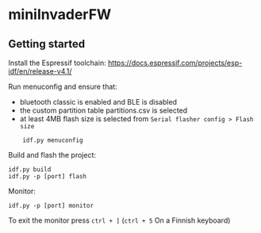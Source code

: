 # miniInvaderFW

## Getting started
Install the Espressif toolchain: https://docs.espressif.com/projects/esp-idf/en/release-v4.1/

Run menuconfig and ensure that:
* bluetooth classic is enabled and BLE is disabled
* the custom partition table partitions.csv is selected
* at least 4MB flash size is selected from `Serial flasher config > Flash size`
```
    idf.py menuconfig
```

Build and flash the project:

    idf.py build
    idf.py -p [port] flash

Monitor:

    idf.py -p [port] monitor

To exit the monitor press `ctrl + ]` (`ctrl + 5` On a Finnish keyboard)